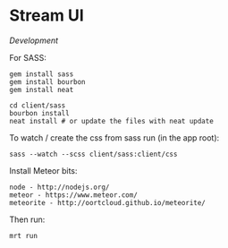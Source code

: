 Stream UI
=========

*Development*

For SASS:

    gem install sass
    gem install bourbon
    gem install neat

    cd client/sass
    bourbon install
    neat install # or update the files with neat update

To watch / create the css from sass run (in the app root):

    sass --watch --scss client/sass:client/css

Install Meteor bits:

    node - http://nodejs.org/
    meteor - https://www.meteor.com/
    meteorite - http://oortcloud.github.io/meteorite/

Then run:

    mrt run
